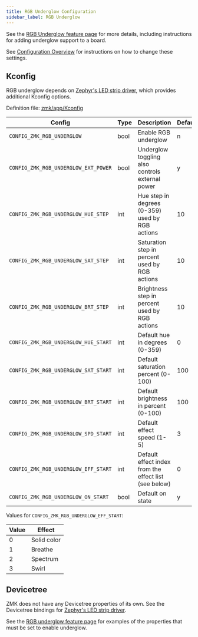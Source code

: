```yaml
---
title: RGB Underglow Configuration
sidebar_label: RGB Underglow
---
```


See the [RGB Underglow feature page](/docs/features/underglow) for more details,
including instructions for adding underglow support to a board.

See [Configuration Overview](/docs/config/index) for instructions on how to
change these settings.

## Kconfig

RGB underglow depends on [Zephyr's LED strip driver](https://github.com/zephyrproject-rtos/zephyr/tree/master/drivers/led_strip), which provides
additional Kconfig options.

Definition file: [zmk/app/Kconfig](https://github.com/zmkfirmware/zmk/blob/main/app/Kconfig)

| Config                               | Type | Description                                           | Default |
| ------------------------------------ | ---- | ----------------------------------------------------- | ------- |
| `CONFIG_ZMK_RGB_UNDERGLOW`           | bool | Enable RGB underglow                                  | n       |
| `CONFIG_ZMK_RGB_UNDERGLOW_EXT_POWER` | bool | Underglow toggling also controls external power       | y       |
| `CONFIG_ZMK_RGB_UNDERGLOW_HUE_STEP`  | int  | Hue step in degrees (0-359) used by RGB actions       | 10      |
| `CONFIG_ZMK_RGB_UNDERGLOW_SAT_STEP`  | int  | Saturation step in percent used by RGB actions        | 10      |
| `CONFIG_ZMK_RGB_UNDERGLOW_BRT_STEP`  | int  | Brightness step in percent used by RGB actions        | 10      |
| `CONFIG_ZMK_RGB_UNDERGLOW_HUE_START` | int  | Default hue in degrees (0-359)                        | 0       |
| `CONFIG_ZMK_RGB_UNDERGLOW_SAT_START` | int  | Default saturation percent (0-100)                    | 100     |
| `CONFIG_ZMK_RGB_UNDERGLOW_BRT_START` | int  | Default brightness in percent (0-100)                 | 100     |
| `CONFIG_ZMK_RGB_UNDERGLOW_SPD_START` | int  | Default effect speed (1-5)                            | 3       |
| `CONFIG_ZMK_RGB_UNDERGLOW_EFF_START` | int  | Default effect index from the effect list (see below) | 0       |
| `CONFIG_ZMK_RGB_UNDERGLOW_ON_START`  | bool | Default on state                                      | y       |

Values for `CONFIG_ZMK_RGB_UNDERGLOW_EFF_START`:

| Value | Effect      |
| ----- | ----------- |
| 0     | Solid color |
| 1     | Breathe     |
| 2     | Spectrum    |
| 3     | Swirl       |

## Devicetree

ZMK does not have any Devicetree properties of its own.
See the Devicetree bindings for [Zephyr's LED strip driver](https://github.com/zephyrproject-rtos/zephyr/tree/master/dts/bindings/led_strip).

See the [RGB underglow feature page](/docs/features/underglow) for examples of
the properties that must be set to enable underglow.

